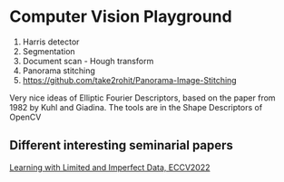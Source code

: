 # Computer Vision Playground

1. Harris detector
2. Segmentation
3. Document scan - Hough transform
4. Panorama stitching
5. https://github.com/take2rohit/Panorama-Image-Stitching

Very nice ideas of Elliptic Fourier Descriptors, based on the paper from 1982 by Kuhl and Giadina. The tools are in the Shape Descriptors of OpenCV

## Different interesting seminarial papers
[Learning with Limited and Imperfect Data, ECCV2022](https://www.youtube.com/channel/UC2of8xmN_238SaqJB3ryv0w/playlists)
